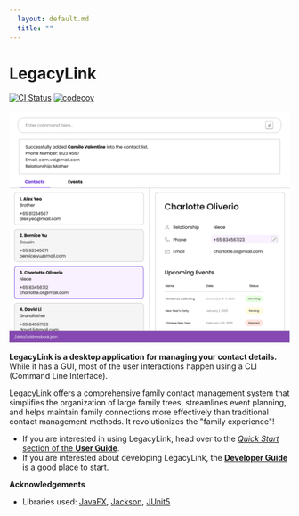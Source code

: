 ```yaml
---
  layout: default.md
  title: ""
---
```


# LegacyLink

[![CI Status](https://github.com/se-edu/addressbook-level3/workflows/Java%20CI/badge.svg)](https://github.com/AY2425S1-CS2103T-T10-4/tp/actions)
[![codecov](https://codecov.io/gh/AY2425S1-T10-4/tp/graph/badge.svg?token=GG3J9EF3VF)](https://app.codecov.io/gh/AY2425S1-T10-4/tp)

![Ui](images/Ui.png)

**LegacyLink is a desktop application for managing your contact details.** While it has a GUI, most of the user interactions happen using a CLI (Command Line Interface).

LegacyLink offers a comprehensive family contact management system that simplifies the organization of large family trees, streamlines event planning, and helps maintain family connections more effectively than traditional contact management methods. It revolutionizes the "family experience"!

* If you are interested in using LegacyLink, head over to the [_Quick Start_ section of the **User Guide**](UserGuide.html#quick-start).
* If you are interested about developing LegacyLink, the [**Developer Guide**](DeveloperGuide.html) is a good place to start.


**Acknowledgements**

* Libraries used: [JavaFX](https://openjfx.io/), [Jackson](https://github.com/FasterXML/jackson), [JUnit5](https://github.com/junit-team/junit5)
